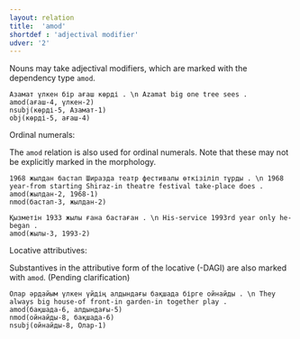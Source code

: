 ```yaml
---
layout: relation
title:  'amod'
shortdef : 'adjectival modifier'
udver: '2'
---
```


Nouns may take adjectival modifiers, which are marked with the
dependency type `amod`.

~~~ sdparse
Азамат үлкен бір ағаш көрді . \n Azamat big one tree sees .
amod(ағаш-4, үлкен-2)
nsubj(көрді-5, Азамат-1)
obj(көрді-5, ағаш-4)
~~~

Ordinal numerals:

The `amod` relation is also used for ordinal numerals. Note that these may not be explicitly marked in the morphology.

~~~ sdparse
1968 жылдан бастап Ширазда театр фестивалы өткізіліп тұрды . \n 1968 year-from starting Shiraz-in theatre festival take-place does .
amod(жылдан-2, 1968-1)
nmod(бастап-3, жылдан-2)
~~~

~~~ sdparse
Қызметін 1933 жылы ғана бастаған . \n His-service 1993rd year only he-began .
amod(жылы-3, 1993-2)
~~~

Locative attributives:

Substantives in the attributive form of the locative (-DAGI) are also marked with `amod`. (Pending clarification)

~~~ sdparse
Олар әрдайым үлкен үйдің алдындағы бақшада бірге ойнайды . \n They always big house-of front-in garden-in together play .
amod(бақшада-6, алдындағы-5)
nmod(ойнайды-8, бақшада-6)
nsubj(ойнайды-8, Олар-1)
~~~

<!-- Interlanguage links updated Út 9. května 2023, 20:03:59 CEST -->
